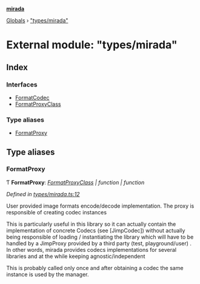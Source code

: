 **[mirada](../README.md)**

[Globals](../README.md) › ["types/mirada"](_types_mirada_.md)

# External module: "types/mirada"

## Index

### Interfaces

* [FormatCodec](../interfaces/_types_mirada_.formatcodec.md)
* [FormatProxyClass](../interfaces/_types_mirada_.formatproxyclass.md)

### Type aliases

* [FormatProxy](_types_mirada_.md#formatproxy)

## Type aliases

###  FormatProxy

Ƭ **FormatProxy**: *[FormatProxyClass](../interfaces/_types_mirada_.formatproxyclass.md) | function | function*

*Defined in [types/mirada.ts:12](https://github.com/cancerberoSgx/mirada/blob/0ec64a4/mirada/src/types/mirada.ts#L12)*

User provided image formats encode/decode implementation. The proxy is responsible of creating codec instances

This is particularly useful in this library so it can actually contain the implementation of concrete Codecs (see [JimpCodec]) without actually being responsible of loading / instantiating the library which will have to be handled by a JimpProxy provided by a third party (test, playground/user) . In other words, mirada provides codecs implementations for several libraries and at the while keeping agnostic/independent

This is probably called only once and after obtaining a codec the same instance is used by the manager.
